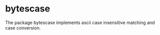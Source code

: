# bytescase


The package bytescase implements ascii case insensitive matching and case
 conversion.
